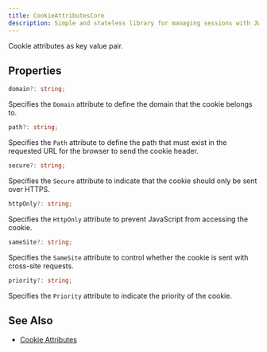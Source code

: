 ```yaml
---
title: CookieAttributesCore
description: Simple and stateless library for managing sessions with JWT.
---
```


Cookie attributes as key value pair.

## Properties

```ts
domain?: string;
```

Specifies the `Domain` attribute to define the domain that the cookie belongs to.

```ts
path?: string;
```

Specifies the `Path` attribute to define the path that must exist in the requested URL for the browser to send the cookie header.

```ts
secure?: string;
```

Specifies the `Secure` attribute to indicate that the cookie should only be sent over HTTPS.

```ts
httpOnly?: string;
```

Specifies the `HttpOnly` attribute to prevent JavaScript from accessing the cookie.

```ts
sameSite?: string;
```

Specifies the `SameSite` attribute to control whether the cookie is sent with cross-site requests.

```ts
priority?: string;
```

Specifies the `Priority` attribute to indicate the priority of the cookie.

## See Also

- [Cookie Attributes](https://developer.mozilla.org/en-US/docs/Web/HTTP/Headers/Set-Cookie#attributes)

